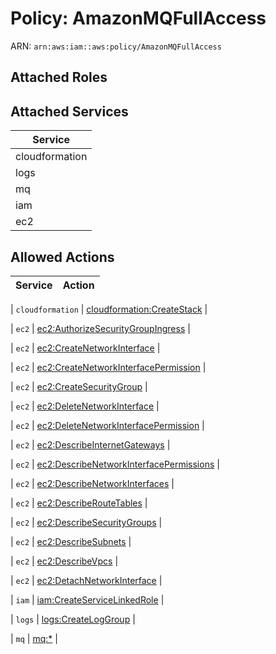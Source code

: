 # Policy: AmazonMQFullAccess

ARN: `arn:aws:iam::aws:policy/AmazonMQFullAccess`

## Attached Roles

## Attached Services

| Service |
|---------|
| cloudformation |
| logs |
| mq |
| iam |
| ec2 |

## Allowed Actions

| Service | Action |
|:-------:|--------|

| `cloudformation` | [cloudformation:CreateStack](../actions.md#cloudformation:createstack) |

| `ec2` | [ec2:AuthorizeSecurityGroupIngress](../actions.md#ec2:authorizesecuritygroupingress) |

| `ec2` | [ec2:CreateNetworkInterface](../actions.md#ec2:createnetworkinterface) |

| `ec2` | [ec2:CreateNetworkInterfacePermission](../actions.md#ec2:createnetworkinterfacepermission) |

| `ec2` | [ec2:CreateSecurityGroup](../actions.md#ec2:createsecuritygroup) |

| `ec2` | [ec2:DeleteNetworkInterface](../actions.md#ec2:deletenetworkinterface) |

| `ec2` | [ec2:DeleteNetworkInterfacePermission](../actions.md#ec2:deletenetworkinterfacepermission) |

| `ec2` | [ec2:DescribeInternetGateways](../actions.md#ec2:describeinternetgateways) |

| `ec2` | [ec2:DescribeNetworkInterfacePermissions](../actions.md#ec2:describenetworkinterfacepermissions) |

| `ec2` | [ec2:DescribeNetworkInterfaces](../actions.md#ec2:describenetworkinterfaces) |

| `ec2` | [ec2:DescribeRouteTables](../actions.md#ec2:describeroutetables) |

| `ec2` | [ec2:DescribeSecurityGroups](../actions.md#ec2:describesecuritygroups) |

| `ec2` | [ec2:DescribeSubnets](../actions.md#ec2:describesubnets) |

| `ec2` | [ec2:DescribeVpcs](../actions.md#ec2:describevpcs) |

| `ec2` | [ec2:DetachNetworkInterface](../actions.md#ec2:detachnetworkinterface) |

| `iam` | [iam:CreateServiceLinkedRole](../actions.md#iam:createservicelinkedrole) |

| `logs` | [logs:CreateLogGroup](../actions.md#logs:createloggroup) |

| `mq` | [mq:*](../actions.md#mq:all) |
